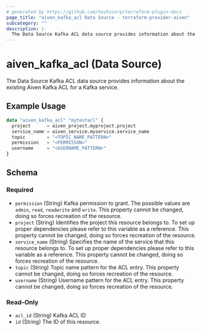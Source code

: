 ```yaml
---
# generated by https://github.com/hashicorp/terraform-plugin-docs
page_title: "aiven_kafka_acl Data Source - terraform-provider-aiven"
subcategory: ""
description: |-
  The Data Source Kafka ACL data source provides information about the existing Aiven Kafka ACL for a Kafka service.
---
```


# aiven_kafka_acl (Data Source)

The Data Source Kafka ACL data source provides information about the existing Aiven Kafka ACL for a Kafka service.

## Example Usage

```terraform
data "aiven_kafka_acl" "mytestacl" {
  project      = aiven_project.myproject.project
  service_name = aiven_service.myservice.service_name
  topic        = "<TOPIC_NAME_PATTERN>"
  permission   = "<PERMISSON>"
  username     = "<USERNAME_PATTERN>"
}
```

<!-- schema generated by tfplugindocs -->
## Schema

### Required

- `permission` (String) Kafka permission to grant. The possible values are `admin`, `read`, `readwrite` and `write`. This property cannot be changed, doing so forces recreation of the resource.
- `project` (String) Identifies the project this resource belongs to. To set up proper dependencies please refer to this variable as a reference. This property cannot be changed, doing so forces recreation of the resource.
- `service_name` (String) Specifies the name of the service that this resource belongs to. To set up proper dependencies please refer to this variable as a reference. This property cannot be changed, doing so forces recreation of the resource.
- `topic` (String) Topic name pattern for the ACL entry. This property cannot be changed, doing so forces recreation of the resource.
- `username` (String) Username pattern for the ACL entry. This property cannot be changed, doing so forces recreation of the resource.

### Read-Only

- `acl_id` (String) Kafka ACL ID
- `id` (String) The ID of this resource.


